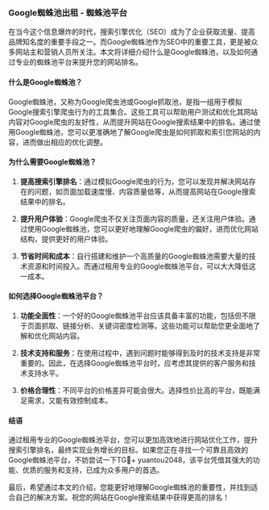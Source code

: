 ### Google蜘蛛池出租 - 蜘蛛池平台

在当今这个信息爆炸的时代，搜索引擎优化（SEO）成为了企业获取流量、提高品牌知名度的重要手段之一。而Google蜘蛛池作为SEO中的重要工具，更是被众多网站主和营销人员所关注。本文将详细介绍什么是Google蜘蛛池，以及如何通过专业的蜘蛛池平台来提升您的网站排名。

#### 什么是Google蜘蛛池？

Google蜘蛛池，又称为Google爬虫池或Google抓取池，是指一组用于模拟Google搜索引擎爬虫行为的工具集合。这些工具可以帮助用户测试和优化其网站内容对Google爬虫的友好性，从而提升网站在Google搜索结果中的排名。通过使用Google蜘蛛池，您可以更准确地了解Google爬虫是如何抓取和索引您网站的内容，进而做出相应的优化调整。

#### 为什么需要Google蜘蛛池？

1. **提高搜索引擎排名**：通过模拟Google爬虫的行为，您可以发现并解决网站存在的问题，如页面加载速度慢、内容质量低等，从而提高网站在Google搜索结果中的排名。
   
2. **提升用户体验**：Google爬虫不仅关注页面内容的质量，还关注用户体验。通过使用Google蜘蛛池，您可以更好地理解Google爬虫的偏好，进而优化网站结构，提供更好的用户体验。
   
3. **节省时间和成本**：自行搭建和维护一个高质量的Google蜘蛛池需要大量的技术资源和时间投入。而通过租用专业的Google蜘蛛池平台，可以大大降低这一成本。

#### 如何选择Google蜘蛛池平台？

1. **功能全面性**：一个好的Google蜘蛛池平台应该具备丰富的功能，包括但不限于页面抓取、链接分析、关键词密度检测等。这些功能可以帮助您更全面地了解和优化网站内容。

2. **技术支持和服务**：在使用过程中，遇到问题时能够得到及时的技术支持是非常重要的。因此，在选择Google蜘蛛池平台时，应考虑其提供的客户服务和技术支持水平。

3. **价格合理性**：不同平台的价格差异可能会很大。选择性价比高的平台，既能满足需求，又能有效控制成本。

#### 结语

通过租用专业的Google蜘蛛池平台，您可以更加高效地进行网站优化工作，提升搜索引擎排名，最终实现业务增长的目标。如果您正在寻找一个可靠且高效的Google蜘蛛池平台，不妨尝试一下TG💪+ yuantou2048，该平台凭借其强大的功能、优质的服务和支持，已成为众多用户的首选。

最后，希望通过本文的介绍，您能更好地理解Google蜘蛛池的重要性，并找到适合自己的解决方案。祝您的网站在Google搜索结果中获得更高的排名！
